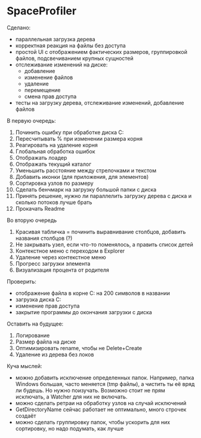 # SpaceProfiler
Сделано:
- параллельная загрузка дерева 
- корректная реакция на файлы без доступа
- простой UI с отображением фактических размеров, группировкой файлов, подсвечиванием крупных сущностей
- отслеживание изменений на диске:
  - добавление
  - изменение файлов
  - удаление
  - перемещение
  - смена прав доступа
- тесты на загрузку дерева, отслеживание изменений, добавление файлов

В первую очередь:
1. Починить ошибку при обработке диска C:
2. Пересчитывать % при изменении размера корня
3. Реагировать на удаление корня
4. Глобальная обработка ошибок
5. Отображать лоадер
6. Отображать текущий каталог
7. Уменьшить расстояние между стрелочками и текстом
8. Добавить иконки (для приложения, для элементов)
9. Сортировка узлов по размеру
10. Сделать бенчмарк на загрузку большой папки с диска
11. Принять решение, нужно ли параллелить загрузку дерева с диска и сколько потоков лучше брать
12. Прокачать Readme

Во вторую очередь
1. Красивая табличка = починить выравнивание столбцов, добавить названия столбцов (?)
2. Не закрывать узел, если что-то поменялось, а править список детей
3. Контекстное меню с переходом в Explorer
4. Удаление через контекстное меню
5. Прогресс загрузки элемента 
6. Визуализация процента от родителя

Проверить:
- отображение файла в корне C: на 200 символов в названии
- загрузка диска С:
- изменение прав доступа
- закрытие программы до окончания загрузки с диска

Оставить на будущее:
1. Логирование
2. Размер файла на диске
3. Оптимизировать rename, чтобы не Delete+Create
4. Удаление из дерева без локов

Куча мыслей:
- можно добавить исключение определенных папок. Например, папка Windows большая, часто меняется (tmp файлы), а чистить ты её вряд ли будешь. Но нужно поизучать. Возможно стоит не прям исключать, а Watcher для них не включать.
- можно сделать ретраи на обработку узлов на случай исключений
- GetDirectoryName сейчас работает не оптимально, много строчек создаёт
- можно сделать группировку папок, чтобы ускорить для них сортировку, но надо подумать, как лучше